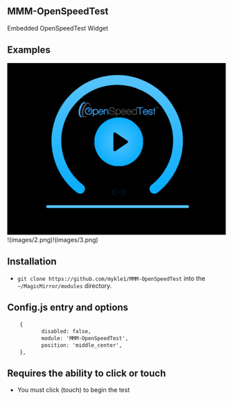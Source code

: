 ## MMM-OpenSpeedTest

Embedded OpenSpeedTest Widget

## Examples

![](images/1.png)!(images/2.png)!(images/3.png)

## Installation

* `git clone https://github.com/mykle1/MMM-OpenSpeedTest` into the `~/MagicMirror/modules` directory.

## Config.js entry and options

```
    {
           disabled: false,
           module: 'MMM-OpenSpeedTest',
           position: 'middle_center',
    },
```

## Requires the ability to click or touch

* You must click (touch) to begin the test
